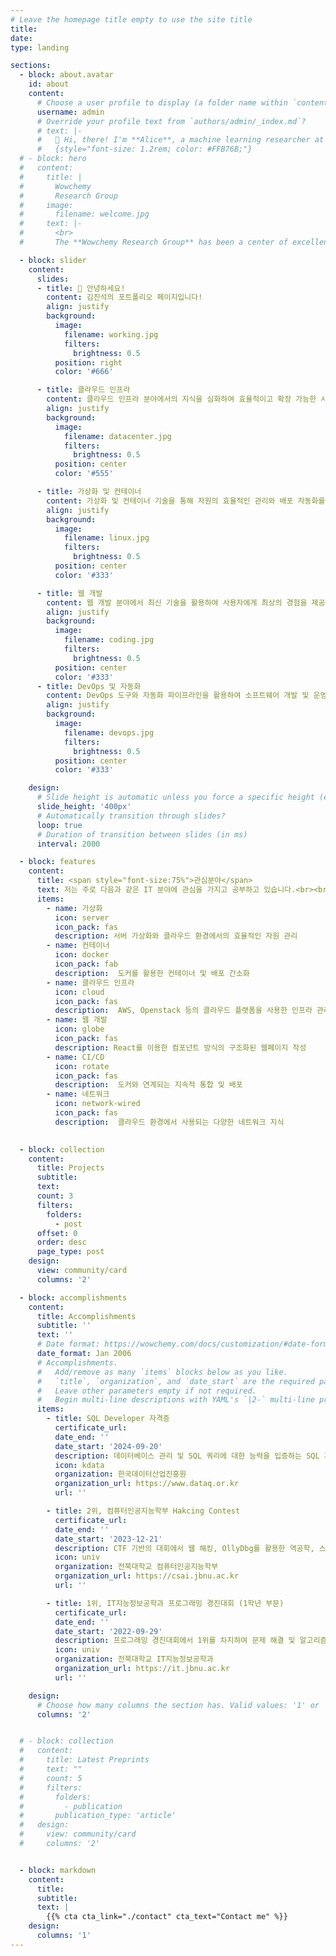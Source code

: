 ```yaml
---
# Leave the homepage title empty to use the site title
title:
date: 
type: landing

sections:
  - block: about.avatar
    id: about
    content:
      # Choose a user profile to display (a folder name within `content/authors/`)
      username: admin
      # Override your profile text from `authors/admin/_index.md`?
      # text: |-
      #   👋 Hi, there! I'm **Alice**, a machine learning researcher at Netflix.
      #   {style="font-size: 1.2rem; color: #FFB76B;"}
  # - block: hero
  #   content:
  #     title: |
  #       Wowchemy
  #       Research Group
  #     image:
  #       filename: welcome.jpg
  #     text: |-
  #       <br>
  #       The **Wowchemy Research Group** has been a center of excellence for Artificial Intelligence research, teaching, and practice since its founding in 2016.

  - block: slider
    content:
      slides:
      - title: 👋 안녕하세요!
        content: 김진석의 포트폴리오 페이지입니다!
        align: justify
        background:
          image:
            filename: working.jpg
            filters:
              brightness: 0.5
          position: right
          color: '#666'

      - title: 클라우드 인프라
        content: 클라우드 인프라 분야에서의 지식을 심화하여 효율적이고 확장 가능한 시스템을 구축하고 싶습니다.
        align: justify
        background:
          image:
            filename: datacenter.jpg
            filters:
              brightness: 0.5
          position: center
          color: '#555'

      - title: 가상화 및 컨테이너
        content: 가상화 및 컨테이너 기술을 통해 자원의 효율적인 관리와 배포 자동화를 실현하고 싶습니다.
        align: justify
        background:
          image:
            filename: linux.jpg
            filters:
              brightness: 0.5
          position: center
          color: '#333'

      - title: 웹 개발
        content: 웹 개발 분야에서 최신 기술을 활용하여 사용자에게 최상의 경험을 제공하는 혁신적인 웹 솔루션을 개발하고 싶습니다.
        align: justify 
        background:
          image:
            filename: coding.jpg
            filters:
              brightness: 0.5
          position: center
          color: '#333'
      - title: DevOps 및 자동화
        content: DevOps 도구와 자동화 파이프라인을 활용하여 소프트웨어 개발 및 운영 프로세스의 효율성을 극대화하고 싶습니다.
        align: justify
        background:
          image:
            filename: devops.jpg
            filters:
              brightness: 0.5
          position: center
          color: '#333'

    design:
      # Slide height is automatic unless you force a specific height (e.g. '400px')
      slide_height: '400px'
      # Automatically transition through slides?
      loop: true
      # Duration of transition between slides (in ms)
      interval: 2000

  - block: features
    content:
      title: <span style="font-size:75%">관심분야</span>
      text: 저는 주로 다음과 같은 IT 분야에 관심을 가지고 공부하고 있습니다.<br><br><br>
      items:
        - name: 가상화
          icon: server
          icon_pack: fas
          description: 서버 가상화와 클라우드 환경에서의 효율적인 자원 관리
        - name: 컨테이너
          icon: docker
          icon_pack: fab
          description:  도커를 활용한 컨테이너 및 배포 간소화
        - name: 클라우드 인프라
          icon: cloud
          icon_pack: fas
          description:  AWS, Openstack 등의 클라우드 플랫폼을 사용한 인프라 관리 및 서비스 배포
        - name: 웹 개발
          icon: globe
          icon_pack: fas
          description: React를 이용한 컴포넌트 방식의 구조화된 웹페이지 작성
        - name: CI/CD
          icon: rotate
          icon_pack: fas
          description:  도커와 연계되는 지속적 통합 및 배포
        - name: 네트워크
          icon: network-wired
          icon_pack: fas
          description:  클라우드 환경에서 사용되는 다양한 네트워크 지식

  
  - block: collection
    content:
      title: Projects
      subtitle:
      text:
      count: 3
      filters:
        folders:
          - post
      offset: 0
      order: desc
      page_type: post
    design:
      view: community/card
      columns: '2'

  - block: accomplishments
    content:
      title: Accomplishments
      subtitle: ''
      text: ''
      # Date format: https://wowchemy.com/docs/customization/#date-format
      date_format: Jan 2006
      # Accomplishments.
      #   Add/remove as many `items` blocks below as you like.
      #   `title`, `organization`, and `date_start` are the required parameters.
      #   Leave other parameters empty if not required.
      #   Begin multi-line descriptions with YAML's `|2-` multi-line prefix.
      items:
        - title: SQL Developer 자격증
          certificate_url: 
          date_end: ''
          date_start: '2024-09-20'
          description: 데이터베이스 관리 및 SQL 쿼리에 대한 능력을 입증하는 SQL 개발자 자격증 시험에 합격했습니다.
          icon: kdata
          organization: 한국데이터산업진흥원
          organization_url: https://www.dataq.or.kr
          url: ''

        - title: 2위, 컴퓨터인공지능학부 Hakcing Contest
          certificate_url: 
          date_end: ''
          date_start: '2023-12-21'
          description: CTF 기반의 대회에서 웹 해킹, OllyDbg를 활용한 역공학, 스테가노그래피 등의 기법등을 학습하고 활용했습니다.
          icon: univ
          organization: 전북대학교 컴퓨터인공지능학부
          organization_url: https://csai.jbnu.ac.kr
          url: ''

        - title: 1위, IT지능정보공학과 프로그래밍 경진대회 (1학년 부문)
          certificate_url: 
          date_end: ''
          date_start: '2022-09-29'
          description: 프로그래밍 경진대회에서 1위를 차지하여 문제 해결 및 알고리즘 설계 능력을 선보였습니다.
          icon: univ
          organization: 전북대학교 IT지능정보공학과
          organization_url: https://it.jbnu.ac.kr
          url: ''

    design:
      # Choose how many columns the section has. Valid values: '1' or '2'.
      columns: '2'


  # - block: collection
  #   content:
  #     title: Latest Preprints
  #     text: ""
  #     count: 5
  #     filters:
  #       folders:
  #         - publication
  #       publication_type: 'article'
  #   design:
  #     view: community/card
  #     columns: '2'


  - block: markdown
    content:
      title:
      subtitle:
      text: |
        {{% cta cta_link="./contact" cta_text="Contact me" %}}
    design:
      columns: '1'
---
```

